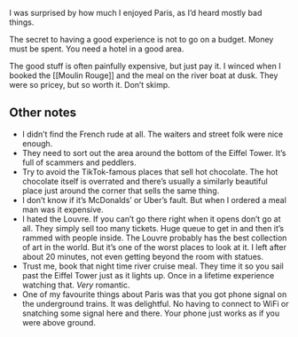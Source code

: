 I was surprised by how much I enjoyed Paris, as I’d heard mostly bad things.

The secret to having a good experience is not to go on a budget. Money must be spent. You need a hotel in a good area.

The good stuff is often painfully expensive, but just pay it. I winced when I booked the [[Moulin Rouge]] and the meal on the river boat at dusk. They were so pricey, but so worth it. Don’t skimp.

## Other notes
- I didn’t find the French rude at all. The waiters and street folk were nice enough.
- They need to sort out the area around the bottom of the Eiffel Tower. It’s full of scammers and peddlers.
- Try to avoid the TikTok-famous places that sell hot chocolate. The hot chocolate itself is overrated and there’s usually a similarly beautiful place just around the corner that sells the same thing.
- I don’t know if it’s McDonalds’ or Uber’s fault. But when I ordered a meal man was it expensive.
- I hated the Louvre. If you can’t go there right when it opens don’t go at all. They simply sell too many tickets. Huge queue to get in and then it’s rammed with people inside. The Louvre probably has the best collection of art in the world. But it’s one of the worst places to look at it. I left after about 20 minutes, not even getting beyond the room with statues.
- Trust me, book that night time river cruise meal. They time it so you sail past the Eiffel Tower just as it lights up. Once in a lifetime experience watching that. *Very* romantic.
- One of my favourite things about Paris was that you got phone signal on the underground trains. It was delightful. No having to connect to WiFi or snatching some signal here and there. Your phone just works as if you were above ground.